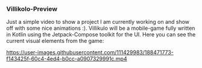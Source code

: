 ### Villikolo-Preview

Just a simple video to show a project I am currently working on and show off with some nice animations :).
Villikulo will be a mobile-game fully written in Kotlin using the Jetpack-Compose toolkit for the UI.
Here you can see the current visual elements from the game:

https://user-images.githubusercontent.com/111429983/188471773-f143425f-60c4-4ed4-b0cc-a0907329991c.mp4

